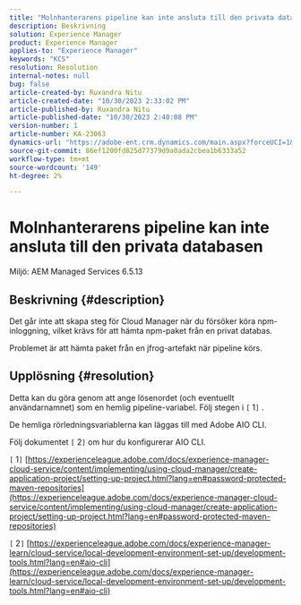 ```yaml
---
title: "Molnhanterarens pipeline kan inte ansluta till den privata databasen"
description: Beskrivning
solution: Experience Manager
product: Experience Manager
applies-to: "Experience Manager"
keywords: "KCS"
resolution: Resolution
internal-notes: null
bug: false
article-created-by: Ruxandra Nitu
article-created-date: "10/30/2023 2:33:02 PM"
article-published-by: Ruxandra Nitu
article-published-date: "10/30/2023 2:40:08 PM"
version-number: 1
article-number: KA-23063
dynamics-url: "https://adobe-ent.crm.dynamics.com/main.aspx?forceUCI=1&pagetype=entityrecord&etn=knowledgearticle&id=ca27ae38-3177-ee11-8179-6045bd006295"
source-git-commit: 86ef1200fd825d77379d9a0ada2cbea1b6333a52
workflow-type: tm+mt
source-wordcount: '149'
ht-degree: 2%

---
```


# Molnhanterarens pipeline kan inte ansluta till den privata databasen


Miljö: AEM Managed Services 6.5.13

## Beskrivning {#description}


Det går inte att skapa steg för Cloud Manager när du försöker köra npm-inloggning, vilket krävs för att hämta npm-paket från en privat databas.

Problemet är att hämta paket från en jfrog-artefakt när pipeline körs.


## Upplösning {#resolution}


Detta kan du göra genom att ange lösenordet (och eventuellt användarnamnet) som en hemlig pipeline-variabel. Följ stegen i `[` 1`]` .

De hemliga rörledningsvariablerna kan läggas till med Adobe AIO CLI.

Följ dokumentet `[` 2`]`  om hur du konfigurerar AIO CLI.



`[` 1`]`  [https://experienceleague.adobe.com/docs/experience-manager-cloud-service/content/implementing/using-cloud-manager/create-application-project/setting-up-project.html?lang=en#password-protected-maven-repositories](https://experienceleague.adobe.com/docs/experience-manager-cloud-service/content/implementing/using-cloud-manager/create-application-project/setting-up-project.html?lang=en#password-protected-maven-repositories)

`[` 2`]`  [https://experienceleague.adobe.com/docs/experience-manager-learn/cloud-service/local-development-environment-set-up/development-tools.html?lang=en#aio-cli](https://experienceleague.adobe.com/docs/experience-manager-learn/cloud-service/local-development-environment-set-up/development-tools.html?lang=en#aio-cli)
